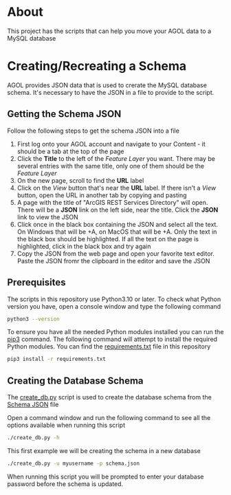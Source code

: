 # About
This project has the scripts that can help you move your AGOL data to a MySQL database

# Creating/Recreating a Schema
AGOL provides JSON data that is used to crerate the MySQL database schema.
It's necessary to have the JSON in a file to provide to the script.

## Getting the Schema JSON
Follow the following steps to get the schema JSON into a file
1. First log onto your AGOL account and navigate to your Content - it should be a tab at the top of the page
2. Click the **Title** to the left of the *Feature Layer* you want. There may be several entries with the same title, only one of them should be the *Feature Layer*
3. On the new page, scroll to find the **URL** label
4. Click on the *View* button that's near the **URL** label. If there isn't a *View* button, open the URL in another tab by copying and pasting
5. A page with the title of "ArcGIS REST Services Directory" will open. There will be a **JSON** link on the left side, near the title. Click the **JSON** link to view the JSON
6. Click once in the black box containing the JSON and select all the text. On Windows that will be <CMD>+A, on MacOS that will be <COMMAND>+A. Only the text in the black box should be highlighted. If all the text on the page is highlighted, click in the black box and try again
7. Copy the JSON from the web page and open your favorite text editor. Paste the JSON fromr the clipboard in the editor and save the JSON

## Prerequisites
The scripts in this repository use Python3.10 or later.
To check what Python version you have, open a console window and type the following command
```bash
python3 --version
```
To ensure you have all the needed Python modules installed you can run the [pip3](https://pip.pypa.io/en/stable/) command.
The following command will attempt to install the required Python modules.
You can find the [requirements.txt](https://github.com/Chris-Schnaufer/agol2mysql/blob/main/requirements.txt) file in this repository
```bash
pip3 install -r requirements.txt
```

## Creating the Database Schema
The [create_db.py](https://github.com/Chris-Schnaufer/agol2mysql/tree/main) script is used to create the database schema from the [Schema JSON](#getting-the-schema-json) file

Open a command window and run the following command to see all the options available when running this script
```bash
./create_db.py -h
```

This first example we will be creating the schema in a new database
```bash
./create_db.py -u myusername -p schema.json
```
When running this script you will be prompted to enter your database password before the schema is updated.


